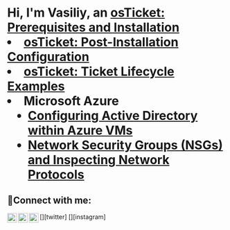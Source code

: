<h1>Hi, I'm Vasiliy, an <a href="https://www.linkedin.com/in/vasiliy-kopolovich-7b4931310/</a>☺</h1>

<h2>👨‍💻 Information Technology Projects:</h2>

- <b>osTicket (Help Desk Ticketing System)</b>
  - [osTicket: Prerequisites and Installation](https://github.com/vasiliykop/osticket-prereqs)
  - [osTicket: Post-Installation Configuration](https://github.com/vasiliykop/post-install-config)
  - [osTicket: Ticket Lifecycle Examples](https://github.com/vasiliykop/ticket-lifecycle)
- <b>Microsoft Azure</b>
  - [Configuring Active Directory within Azure VMs](https://github.com/vasiliykop/configure-ad)
  - [Network Security Groups (NSGs) and Inspecting Network Protocols](https://github.com/vasiliykop/azure-network-protocols)

<h2>🤳Connect with me:</h2>

[<img align="left" alt="Josh | Twitter" width="22px" src="https://cdn.jsdelivr.net/npm/simple-icons@v3/icons/twitter.svg" />][twitter]
[<img align="left" alt="Josh | LinkedIn" width="22px" src="https://cdn.jsdelivr.net/npm/simple-icons@v3/icons/linkedin.svg" />][linkedin]
[<img align="left" alt="Josh | Instagram" width="22px" src="https://cdn.jsdelivr.net/npm/simple-icons@v3/icons/instagram.svg" />][instagram]


[linkedin]: https://linkedin.com/in/Josh


